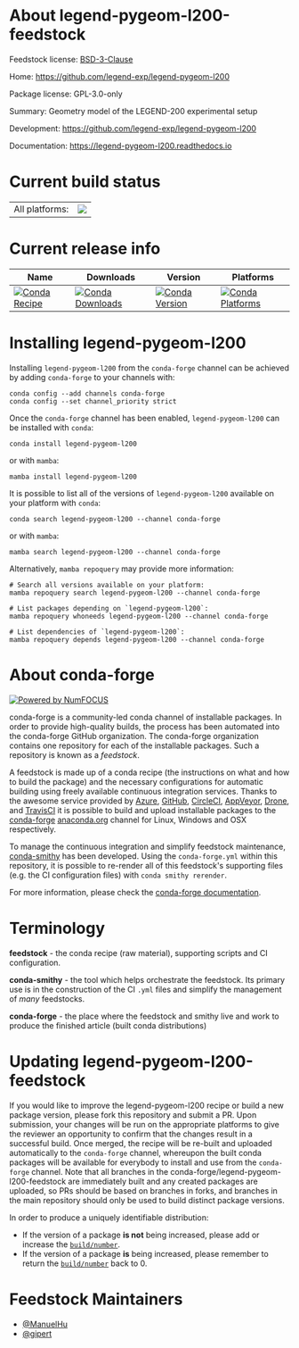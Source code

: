 About legend-pygeom-l200-feedstock
==================================

Feedstock license: [BSD-3-Clause](https://github.com/conda-forge/legend-pygeom-l200-feedstock/blob/main/LICENSE.txt)

Home: https://github.com/legend-exp/legend-pygeom-l200

Package license: GPL-3.0-only

Summary: Geometry model of the LEGEND-200 experimental setup

Development: https://github.com/legend-exp/legend-pygeom-l200

Documentation: https://legend-pygeom-l200.readthedocs.io

Current build status
====================


<table><tr><td>All platforms:</td>
    <td>
      <a href="https://dev.azure.com/conda-forge/feedstock-builds/_build/latest?definitionId=26531&branchName=main">
        <img src="https://dev.azure.com/conda-forge/feedstock-builds/_apis/build/status/legend-pygeom-l200-feedstock?branchName=main">
      </a>
    </td>
  </tr>
</table>

Current release info
====================

| Name | Downloads | Version | Platforms |
| --- | --- | --- | --- |
| [![Conda Recipe](https://img.shields.io/badge/recipe-legend--pygeom--l200-green.svg)](https://anaconda.org/conda-forge/legend-pygeom-l200) | [![Conda Downloads](https://img.shields.io/conda/dn/conda-forge/legend-pygeom-l200.svg)](https://anaconda.org/conda-forge/legend-pygeom-l200) | [![Conda Version](https://img.shields.io/conda/vn/conda-forge/legend-pygeom-l200.svg)](https://anaconda.org/conda-forge/legend-pygeom-l200) | [![Conda Platforms](https://img.shields.io/conda/pn/conda-forge/legend-pygeom-l200.svg)](https://anaconda.org/conda-forge/legend-pygeom-l200) |

Installing legend-pygeom-l200
=============================

Installing `legend-pygeom-l200` from the `conda-forge` channel can be achieved by adding `conda-forge` to your channels with:

```
conda config --add channels conda-forge
conda config --set channel_priority strict
```

Once the `conda-forge` channel has been enabled, `legend-pygeom-l200` can be installed with `conda`:

```
conda install legend-pygeom-l200
```

or with `mamba`:

```
mamba install legend-pygeom-l200
```

It is possible to list all of the versions of `legend-pygeom-l200` available on your platform with `conda`:

```
conda search legend-pygeom-l200 --channel conda-forge
```

or with `mamba`:

```
mamba search legend-pygeom-l200 --channel conda-forge
```

Alternatively, `mamba repoquery` may provide more information:

```
# Search all versions available on your platform:
mamba repoquery search legend-pygeom-l200 --channel conda-forge

# List packages depending on `legend-pygeom-l200`:
mamba repoquery whoneeds legend-pygeom-l200 --channel conda-forge

# List dependencies of `legend-pygeom-l200`:
mamba repoquery depends legend-pygeom-l200 --channel conda-forge
```


About conda-forge
=================

[![Powered by
NumFOCUS](https://img.shields.io/badge/powered%20by-NumFOCUS-orange.svg?style=flat&colorA=E1523D&colorB=007D8A)](https://numfocus.org)

conda-forge is a community-led conda channel of installable packages.
In order to provide high-quality builds, the process has been automated into the
conda-forge GitHub organization. The conda-forge organization contains one repository
for each of the installable packages. Such a repository is known as a *feedstock*.

A feedstock is made up of a conda recipe (the instructions on what and how to build
the package) and the necessary configurations for automatic building using freely
available continuous integration services. Thanks to the awesome service provided by
[Azure](https://azure.microsoft.com/en-us/services/devops/), [GitHub](https://github.com/),
[CircleCI](https://circleci.com/), [AppVeyor](https://www.appveyor.com/),
[Drone](https://cloud.drone.io/welcome), and [TravisCI](https://travis-ci.com/)
it is possible to build and upload installable packages to the
[conda-forge](https://anaconda.org/conda-forge) [anaconda.org](https://anaconda.org/)
channel for Linux, Windows and OSX respectively.

To manage the continuous integration and simplify feedstock maintenance,
[conda-smithy](https://github.com/conda-forge/conda-smithy) has been developed.
Using the ``conda-forge.yml`` within this repository, it is possible to re-render all of
this feedstock's supporting files (e.g. the CI configuration files) with ``conda smithy rerender``.

For more information, please check the [conda-forge documentation](https://conda-forge.org/docs/).

Terminology
===========

**feedstock** - the conda recipe (raw material), supporting scripts and CI configuration.

**conda-smithy** - the tool which helps orchestrate the feedstock.
                   Its primary use is in the construction of the CI ``.yml`` files
                   and simplify the management of *many* feedstocks.

**conda-forge** - the place where the feedstock and smithy live and work to
                  produce the finished article (built conda distributions)


Updating legend-pygeom-l200-feedstock
=====================================

If you would like to improve the legend-pygeom-l200 recipe or build a new
package version, please fork this repository and submit a PR. Upon submission,
your changes will be run on the appropriate platforms to give the reviewer an
opportunity to confirm that the changes result in a successful build. Once
merged, the recipe will be re-built and uploaded automatically to the
`conda-forge` channel, whereupon the built conda packages will be available for
everybody to install and use from the `conda-forge` channel.
Note that all branches in the conda-forge/legend-pygeom-l200-feedstock are
immediately built and any created packages are uploaded, so PRs should be based
on branches in forks, and branches in the main repository should only be used to
build distinct package versions.

In order to produce a uniquely identifiable distribution:
 * If the version of a package **is not** being increased, please add or increase
   the [``build/number``](https://docs.conda.io/projects/conda-build/en/latest/resources/define-metadata.html#build-number-and-string).
 * If the version of a package **is** being increased, please remember to return
   the [``build/number``](https://docs.conda.io/projects/conda-build/en/latest/resources/define-metadata.html#build-number-and-string)
   back to 0.

Feedstock Maintainers
=====================

* [@ManuelHu](https://github.com/ManuelHu/)
* [@gipert](https://github.com/gipert/)

